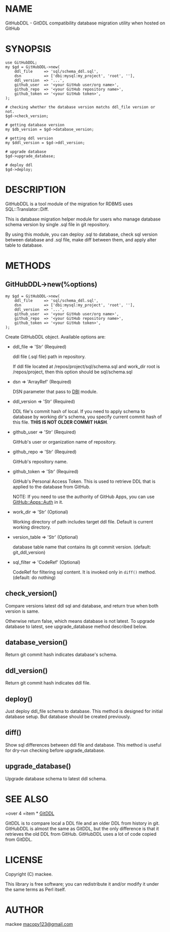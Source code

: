 # NAME

GitHubDDL - GitDDL compatibility database migration utility when  hosted on GitHub

# SYNOPSIS

    use GitHubDDL;
    my $gd = GitHubDDL->new(
        ddl_file     => 'sql/schema_ddl.sql',
        dsn          => ['dbi:mysql:my_project', 'root', ''],
        ddl_version  => '...',
        github_user  => '<your GitHub user/org name>',
        github_repo  => '<your GitHub repository name>',
        github_token => '<your GitHub token>',
    );

    # checking whether the database version matchs ddl_file version or not.
    $gd->check_version;

    # getting database version
    my $db_version = $gd->database_version;

    # getting ddl version
    my $ddl_version = $gd->ddl_version;

    # upgrade database
    $gd->upgrade_database;

    # deploy ddl
    $gd->deploy;

# DESCRIPTION

GitHubDDL is a tool module of the migration for RDBMS uses SQL::Translator::Diff.

This is database migration helper module for users who manage database schema version by single .sql file in git repository.

By using this module, you can deploy .sql to database, check sql version between database and .sql file, make diff between them, and apply alter table to database.

# METHODS

## GitHubDDL->new(%options)

    my $gd = GitHubDDL->new(
        ddl_file     => 'sql/schema_ddl.sql',
        dsn          => ['dbi:mysql:my_project', 'root', ''],
        ddl_version  => '...',
        github_user  => '<your GitHub user/org name>',
        github_repo  => '<your GitHub repository name>',
        github_token => '<your GitHub token>',
    );

Create GitHubDDL object. Available options are:

- ddl\_file  => 'Str' (Required)

    ddl file (.sql file) path in repository.

    If ddl file located at /repos/project/sql/schema.sql and work\_dir root is /repos/project, then this option should be sql/schema.sql

- dsn => 'ArrayRef' (Required)

    DSN parameter that pass to [DBI](https://metacpan.org/pod/DBI) module.

- ddl\_version => 'Str' (Required)

    DDL file's commit hash of local. If you need to apply schema to database by working dir's schema, you specify current commit hash of this file. **THIS IS NOT OLDER COMMIT HASH**.

- github\_user => 'Str' (Required)

    GitHub's user or organization name of repository.

- github\_repo => 'Str' (Required)

    GitHub's repository name.

- github\_token => 'Str' (Required)

    GitHub's Personal Access Token. This is used to retrieve DDL that is applied to the database from GitHub.

    NOTE: If you need to use the authority of GitHub Apps, you can use [GitHub::Apps::Auth](https://metacpan.org/pod/GitHub%3A%3AApps%3A%3AAuth) in it.

- work\_dir => 'Str' (Optional)

    Working directory of path includes target ddl file. Default is current working directory.

- version\_table => 'Str' (Optional)

    database table name that contains its git commit version. (default: git\_ddl\_version)

- sql\_filter => 'CodeRef' (Optional)

    CodeRef for filtering sql content. It is invoked only in `diff()` method. (default: do nothing)

## check\_version()

Compare versions latest ddl sql and database, and return true when both version is same.

Otherwise return false, which means database is not latest. To upgrade database to latest, see upgrade\_database method described below.

## database\_version()

Return git commit hash indicates database's schema.

## ddl\_version()

Return git commit hash indicates ddl file.

## deploy()

Just deploy ddl\_file schema to database. This method is designed for initial database setup.
But database should be created previously.

## diff()

Show sql differences between ddl file and database.
This method is useful for dry-run checking before upgrade\_database.

## upgrade\_database()

Upgrade database schema to latest ddl schema.

# SEE ALSO
=over 4
=item \*
[GitDDL](https://metacpan.org/pod/GitDDL)

GitDDL is to compare local a DDL file and an older DDL from history in git.
GitHubDDL is almost the same as GitDDL, but the only difference is that it retrieves the old DDL from GitHub.
GitHubDDL uses a lot of code copied from GitDDL.

# LICENSE

Copyright (C) mackee.

This library is free software; you can redistribute it and/or modify
it under the same terms as Perl itself.

# AUTHOR

mackee <macopy123@gmail.com>
